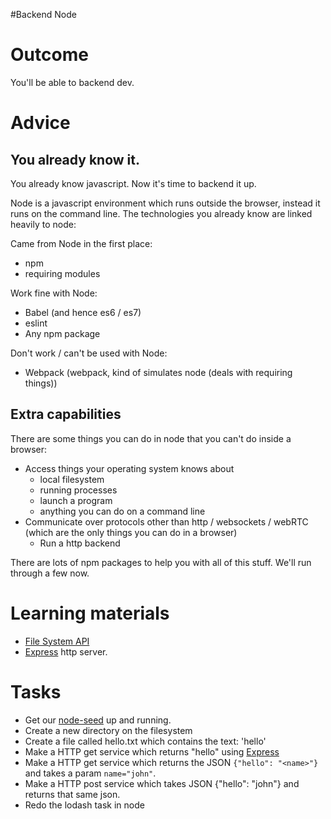 #Backend Node

# Outcome

You'll be able to backend dev.

# Advice

## You already know it.

You already know javascript. Now it's time to backend it up.

Node is a javascript environment which runs outside the browser, instead it runs on the command line. The technologies you already know are linked heavily to node:

Came from Node in the first place:

* npm
* requiring modules


Work fine with Node:

* Babel (and hence es6 / es7)
* eslint
* Any npm package

Don't work / can't be used with Node:

* Webpack (webpack, kind of simulates node (deals with requiring things))

## Extra capabilities

There are some things you can do in node that you can't do inside a browser:

* Access things your operating system knows about
  * local filesystem
  * running processes
  * launch a program
  * anything you can do on a command line
* Communicate over protocols other than http / websockets / webRTC (which are the only things you can do in a browser)
  * Run a http backend


There are lots of npm packages to help you with all of this stuff. We'll run through a few now.


# Learning materials

* [File System API](https://nodejs.org/api/fs.html)
* [Express](http://expressjs.com/) http server.

# Tasks

* Get our [node-seed](https://github.com/z-dev/node-seed) up and running.
* Create a new directory on the filesystem
* Create a file called hello.txt which contains the text: 'hello'
* Make a HTTP get service which returns "hello" using [Express](http://expressjs.com/)
* Make a HTTP get service which returns the JSON `{"hello": "<name>"}` and takes a param `name="john"`.
* Make a HTTP post service which takes JSON {"hello": "john"} and returns that same json.
* Redo the lodash task in node

